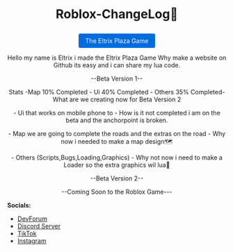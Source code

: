 # <p align="center"> Roblox-ChangeLog📜
<p align="center">
  <a href="https://www.roblox.com/share?code=8b31e3c197383b48a8bad5b3203976cc&type=ExperienceDetails&stamp=1752859365195" style="display:inline-block;padding:8px 16px;background:#026cdf;color:white;text-decoration:none;border-radius:4px;">
    The Eltrix Plaza Game
  </a>
</p>

<p align="center"> Hello my name is Eltrix i made the Eltrix Plaza Game
Why make a website on Github its easy and i can share my lua code.
  <p align="center">                            --Beta Version 1--

 <p align="center"> Stats -Map 10% Completed - Ui 40% Completed - Others 35% Completed-
                  What are we creating now for Beta Version 2
<p align="center"> - Ui that works on mobile phone to - How is it not completed i am on the beta and the anchorpoint is broken.

<p align="center"> - Map we are going to complete the roads and the extras on the road - Why now i needed to make a map design🗺️

<p align="center"> - Others (Scripts,Bugs,Loading,Graphics) - Why not now i need to make a Loader so the extra graphics wil lua📜
                            
<p align="center">--Beta Version 2--     
<p align="center">--Coming Soon to the Roblox Game---  


**Socials:**
- [DevForum](https://devforum.roblox.com/u/herkenrat78/summary)
- [Discord Server](https://discord.gg/kEj6UDdQvb)
- [TikTok](https://www.tiktok.com/@vitrax_dizzie?_t=ZG-8y8Bad7hHwO&_r=1)
- [Instagram](https://www.instagram.com/eltrix__dizzie?igsh=ZGg1MzdleDc4azdt&utm_source=qr)
